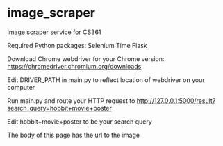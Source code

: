 # image_scraper
Image scraper service for CS361

Required Python packages:
  Selenium
  Time
  Flask
  
Download Chrome webdriver for your Chrome version: https://chromedriver.chromium.org/downloads

  Edit DRIVER_PATH in main.py to reflect location of webdriver on your computer
  
Run main.py and route your HTTP request to http://127.0.0.1:5000/result?search_query=hobbit+movie+poster

  Edit hobbit+movie+poster to be your search query
  
  The body of this page has the url to the image
